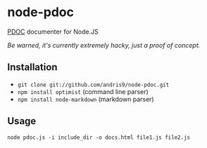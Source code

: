 node-pdoc
=========

[PDOC](http://pdoc.org) documenter for Node.JS

*Be warned, it's currently extremely hacky, just a proof of concept.*

Installation
------------

  - `git clone git://github.com/andris9/node-pdoc.git`
  - `npm install optimist` (command line parser)
  - `npm install node-markdown` (markdown parser)

Usage
-----

`node pdoc.js -i include_dir -o docs.html file1.js file2.js`